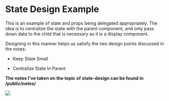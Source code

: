 # State Design Example

This is an example of state and props being delegated appropriately. The idea is to centralize the state with the parent component, and only pass down data to the child that is necessary as it is a display component.

Designing in this manner helps us satisfy the two design points discussed in the notes:

* Keep State Small

* Centralize State In Parent

**The notes I've taken on the topic of state-design can be found in /public/notes/**

<img src="https://i.imgur.com/RhTbMIc.png">
